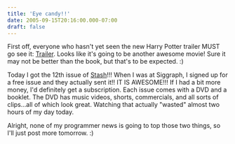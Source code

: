 ```yaml
---
title: 'Eye candy!!'
date: 2005-09-15T20:16:00.000-07:00
draft: false
---
```


First off, everyone who hasn't yet seen the new Harry Potter trailer MUST go see it: [Trailer](http://movies.aol.com/movie_exclusive_harry_potter_goblet_clip/trailer_extra_large). Looks like it's going to be another awesome movie! Sure it may not be better than the book, but that's to be expected. :)

Today I got the 12th issue of [Stash](http://www.stashmedia.tv/)!!! When I was at Siggraph, I signed up for a free issue and they actually sent it!! IT IS AWESOME!!! If I had a bit more money, I'd definitely get a subscription. Each issue comes with a DVD and a booklet. The DVD has music videos, shorts, commercials, and all sorts of clips...all of which look great. Watching that actually "wasted" almost two hours of my day today.

Alright, none of my programmer news is going to top those two things, so I'll just post more tomorrow. :)
